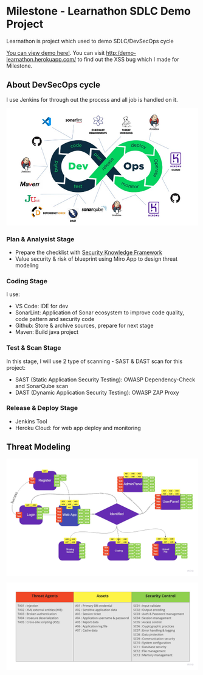 # Milestone - Learnathon SDLC Demo Project
Learnathon is project which used to demo SDLC/DevSecOps cycle

[You can view demo here!](https://youtu.be/W9Mrn4KiaBE). You can visit [http:/demo-learnathon.herokuapp.com/](http://demo-learnathon.herokuapp.com) to find out the XSS bug which I made for Milestone.

## About DevSecOps cycle
I use Jenkins for through out the process and all job is handled on it.

![DevSecOps cycle](images/cycle.png)

### Plan & Analysist Stage
- Prepare the checklist with [Security Knowledge Framework](https://www.securityknowledgeframework.org/)
- Value security & risk of blueprint using Miro App to design threat modeling

### Coding Stage
I use:
- VS Code: IDE for dev
- SonarLint: Application of Sonar ecosystem to improve code quality, code pattern and security code
- Github: Store & archive sources, prepare for next stage
- Maven: Build java project

### Test & Scan Stage
In this stage, I will use 2 type of scanning - SAST & DAST scan for this project:
- SAST (Static Application Security Testing): OWASP Dependency-Check and SonarQube scan
- DAST (Dynamic Application Security Testing): OWASP ZAP Proxy

### Release & Deploy Stage
- Jenkins Tool
- Heroku Cloud: for web app deploy and monitoring

## Threat Modeling

![DevSecOps Cycle](images/threatmodeling.png)

![Infomation Table](images/info.png)
